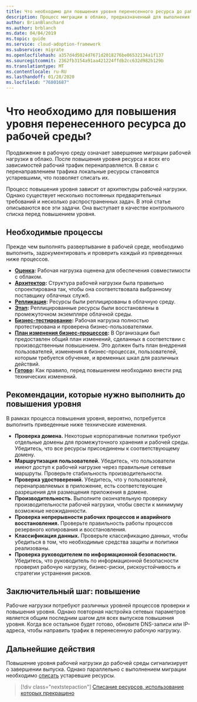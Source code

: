 ```yaml
---
title: Что необходимо для повышения уровня перенесенного ресурса до рабочей среды?
description: Процесс миграции в облако, предназначенный для выполнения задач миграции рабочих нагрузок в облако.
author: BrianBlanchard
ms.author: brblanch
ms.date: 04/04/2019
ms.topic: guide
ms.service: cloud-adoption-framework
ms.subservice: migrate
ms.openlocfilehash: a357d4d5024d7671d2018276be06532134a1f137
ms.sourcegitcommit: 2362fb3154a91aa421224ffdb2cc632d982b129b
ms.translationtype: MT
ms.contentlocale: ru-RU
ms.lasthandoff: 01/28/2020
ms.locfileid: "76801687"
---
```

<!-- markdownlint-disable MD026 -->

# <a name="what-is-required-to-promote-a-migrated-resource-to-production"></a>Что необходимо для повышения уровня перенесенного ресурса до рабочей среды?

Продвижение в рабочую среду означает завершение миграции рабочей нагрузки в облако. После повышения уровня ресурса и всех его зависимостей рабочий трафик перенаправляется. В связи с перенаправлением трафика локальные ресурсы становятся устаревшими, что позволяет списать их.

Процесс повышения уровня зависит от архитектуры рабочей нагрузки. Однако существует несколько постоянных предварительных требований и несколько распространенных задач. В этой статье описываются все эти задачи. Она выступает в качестве контрольного списка перед повышением уровня.

## <a name="prerequisite-processes"></a>Необходимые процессы

Прежде чем выполнять развертывание в рабочей среде, необходимо выполнить, задокументировать и проверить каждый из приведенных ниже процессов.

- **[Оценка](../assess/index.md):** Рабочая нагрузка оценена для обеспечения совместимости с облаком.
- **[Архитектор](../assess/architect.md):** Структура рабочей нагрузки была правильно спроектирована так, чтобы она соответствовала выбранному поставщику облачных служб.
- **[Репликация](../migrate/replicate.md):** Ресурсы были реплицированы в облачную среду.
- **[Этап](../migrate/stage.md):** Реплицированные ресурсы были восстановлены в промежуточном экземпляре облачной среды.
- **[Бизнес-тестирование](./business-test.md):** Рабочая нагрузка полностью протестирована и проверена бизнес-пользователями.
- **[План изменения бизнес-процессов](./business-change-plan.md):** В Организации был предоставлен общий план изменений, сделанных в соответствии с производственным повышением. Это должен быть план внедрения пользователей, изменения в бизнес-процессах, пользователей, которым требуется обучение, и временных шкал для различных действий.
- **[Готово](./ready.md):** Как правило, перед повышением необходимо внести ряд технических изменений.

## <a name="best-practices-to-execute-prior-to-promotion"></a>Рекомендации, которые нужно выполнить до повышения уровня

В рамках процесса повышения уровня, вероятно, потребуется выполнить приведенные ниже технические изменения.

- **Проверка домена.** Некоторые корпоративные политики требуют отдельные домены для промежуточного хранения и рабочей среды. Убедитесь, что все ресурсы присоединены к соответствующему домену.
- **Маршрутизация пользователей.** Убедитесь, что пользователи имеют доступ к рабочей нагрузке через правильные сетевые маршруты. Проверьте стабильность производительности.
- **Проверка удостоверений.** Убедитесь, что у пользователей, перенаправляемых в приложение, есть соответствующие разрешения для размещения приложения в домене.
- **Производительность.** Выполните окончательную проверку производительности рабочей нагрузки, чтобы свести к минимуму возможные неожиданности.
- **Проверка непрерывности рабочих процессов и аварийного восстановления.** Проверьте правильность работы процессов резервного копирования и восстановления.
- **Классификация данных.** Проверьте классификацию данных, чтобы убедиться в том, что необходимые средства защиты и политики реализованы.
- **Проверка руководителем по информационной безопасности.** Убедитесь, что руководитель по информационной безопасности проверил рабочую нагрузку, бизнес-риски, рискоустойчивость и стратегии устранения рисков.

## <a name="final-step-promote"></a>Заключительный шаг: повышение

Рабочие нагрузки потребуют различных уровней процессов проверки и повышения уровня. Однако повторная настройка сетевых параметров является общим последним шагом для всех выпусков повышения уровня. Когда все остальное будет готово, обновите DNS-записи или IP-адреса, чтобы направить трафик в перенесенную рабочую нагрузку.

## <a name="next-steps"></a>Дальнейшие действия

Повышение уровня рабочей нагрузки до рабочей среды сигнализирует о завершении выпуска. Однако параллельно с выполнением миграции необходимо [списать](./decommission.md) устаревшие ресурсы.

> [!div class="nextstepaction"]
> [Списание ресурсов, использование которых прекращено](./decommission.md)
